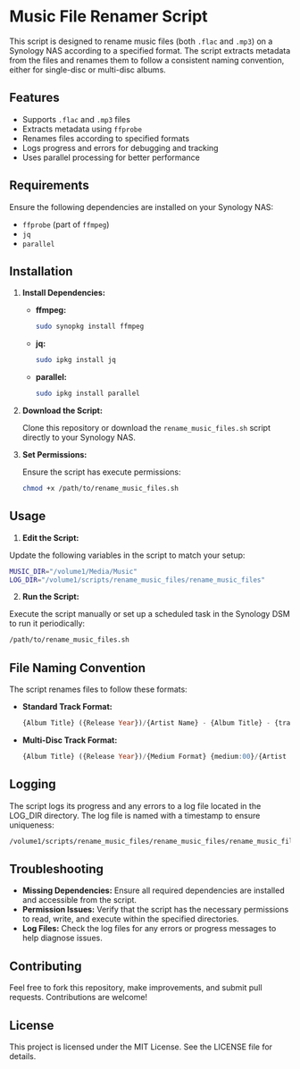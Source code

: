 # Music File Renamer Script

This script is designed to rename music files (both `.flac` and `.mp3`) on a Synology NAS according to a specified format. The script extracts metadata from the files and renames them to follow a consistent naming convention, either for single-disc or multi-disc albums.

## Features

- Supports `.flac` and `.mp3` files
- Extracts metadata using `ffprobe`
- Renames files according to specified formats
- Logs progress and errors for debugging and tracking
- Uses parallel processing for better performance

## Requirements

Ensure the following dependencies are installed on your Synology NAS:

- `ffprobe` (part of `ffmpeg`)
- `jq`
- `parallel`

## Installation

1. **Install Dependencies:**

   - **ffmpeg:**
     ```bash
     sudo synopkg install ffmpeg
     ```
   - **jq:**
     ```bash
     sudo ipkg install jq
     ```
   - **parallel:**
     ```bash
     sudo ipkg install parallel
     ```

2. **Download the Script:**

   Clone this repository or download the `rename_music_files.sh` script directly to your Synology NAS.

3. **Set Permissions:**

   Ensure the script has execute permissions:
   ```bash
   chmod +x /path/to/rename_music_files.sh

## Usage

1. **Edit the Script:**

Update the following variables in the script to match your setup:

```bash
MUSIC_DIR="/volume1/Media/Music"
LOG_DIR="/volume1/scripts/rename_music_files/rename_music_files"
```

2. **Run the Script:**

Execute the script manually or set up a scheduled task in the Synology DSM to run it periodically:

```bash
/path/to/rename_music_files.sh
```

## File Naming Convention

The script renames files to follow these formats:

- **Standard Track Format:**

  ```sql
  {Album Title} ({Release Year})/{Artist Name} - {Album Title} - {track:00} - {Track Title}
  ```

- **Multi-Disc Track Format:**
  
  ```sql
  {Album Title} ({Release Year})/{Medium Format} {medium:00}/{Artist Name} - {Album Title} - {track:00} - {Track Title}
  ```

## Logging

The script logs its progress and any errors to a log file located in the LOG_DIR directory. The log file is named with a timestamp to ensure uniqueness:

  ```bash
  /volume1/scripts/rename_music_files/rename_music_files/rename_music_files_YYYYMMDD_HHMMSS.log
  ```

## Troubleshooting

- **Missing Dependencies:** Ensure all required dependencies are installed and accessible from the script.
- **Permission Issues:** Verify that the script has the necessary permissions to read, write, and execute within the specified directories.
- **Log Files:** Check the log files for any errors or progress messages to help diagnose issues.

## Contributing

Feel free to fork this repository, make improvements, and submit pull requests. Contributions are welcome!

## License

This project is licensed under the MIT License. See the LICENSE file for details.
